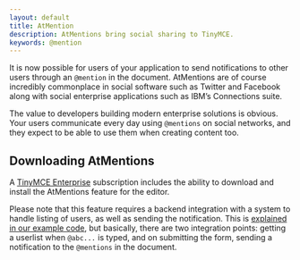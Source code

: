 ```yaml
---
layout: default
title: AtMention
description: AtMentions bring social sharing to TinyMCE.
keywords: @mention
---
```


It is now possible for users of your application to send notifications to other users through an `@mention` in the document. AtMentions are of course incredibly commonplace in social software such as Twitter and Facebook along with social enterprise applications such as IBM’s Connections suite.

The value to developers building modern enterprise solutions is obvious. Your users communicate every day using `@mentions` on social networks, and they expect to be able to use them when creating content too.

## Downloading AtMentions

A [TinyMCE Enterprise](https://www.tinymce.com/pricing/) subscription includes the ability to download and install the AtMentions feature for the editor.

Please note that this feature requires a backend integration with a system to handle listing of users, as well as sending the notification. This is [explained in our example code](https://www.tinymce.com/docs/plugins/mentions/), but basically, there are two integration points: getting a userlist when `@abc...` is typed, and on submitting the form, sending a notification to the `@mentions` in the document.

